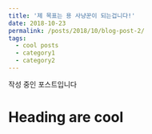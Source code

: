 ```yaml
---
title: '제 목표는 용 사냥꾼이 되는겁니다!'
date: 2018-10-23
permalink: /posts/2018/10/blog-post-2/
tags:
  - cool posts
  - category1
  - category2
---
```



작성 중인 포스트입니다


Heading are cool
====
